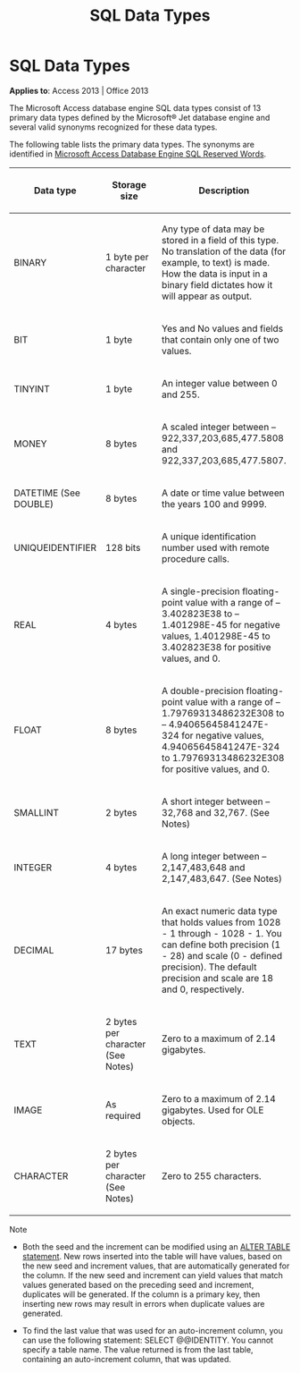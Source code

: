 ﻿---
title: SQL Data Types
TOCTitle: SQL Data Types
ms:assetid: 4fc2dc8c-7825-8fbb-ff91-a0f39ef90115
ms:mtpsurl: https://msdn.microsoft.com/library/Ff193793(v=office.15)
ms:contentKeyID: 48544783
ms.date: 09/18/2015
mtps_version: v=office.15
f1_keywords:
- jetsql40.chm5277590
f1_categories:
- Office.Version=v15
---

# SQL Data Types


**Applies to**: Access 2013 | Office 2013

The Microsoft Access database engine SQL data types consist of 13 primary data types defined by the Microsoft® Jet database engine and several valid synonyms recognized for these data types.

The following table lists the primary data types. The synonyms are identified in [Microsoft Access Database Engine SQL Reserved Words](sql-reserved-words.md).

<table>
<colgroup>
<col style="width: 33%" />
<col style="width: 33%" />
<col style="width: 33%" />
</colgroup>
<thead>
<tr class="header">
<th><p>Data type</p></th>
<th><p>Storage size</p></th>
<th><p>Description</p></th>
</tr>
</thead>
<tbody>
<tr class="odd">
<td><p>BINARY</p></td>
<td><p>1 byte per character</p></td>
<td><p>Any type of data may be stored in a field of this type. No translation of the data (for example, to text) is made. How the data is input in a binary field dictates how it will appear as output.</p></td>
</tr>
<tr class="even">
<td><p>BIT</p></td>
<td><p>1 byte</p></td>
<td><p>Yes and No values and fields that contain only one of two values.</p></td>
</tr>
<tr class="odd">
<td><p>TINYINT</p></td>
<td><p>1 byte</p></td>
<td><p>An integer value between 0 and 255.</p></td>
</tr>
<tr class="even">
<td><p>MONEY</p></td>
<td><p>8 bytes</p></td>
<td><p>A scaled integer between – 922,337,203,685,477.5808 and 922,337,203,685,477.5807.</p></td>
</tr>
<tr class="odd">
<td><p>DATETIME (See DOUBLE)</p></td>
<td><p>8 bytes</p></td>
<td><p>A date or time value between the years 100 and 9999.</p></td>
</tr>
<tr class="even">
<td><p>UNIQUEIDENTIFIER</p></td>
<td><p>128 bits</p></td>
<td><p>A unique identification number used with remote procedure calls.</p></td>
</tr>
<tr class="odd">
<td><p>REAL</p></td>
<td><p>4 bytes</p></td>
<td><p>A single-precision floating-point value with a range of – 3.402823E38 to – 1.401298E-45 for negative values, 1.401298E-45 to 3.402823E38 for positive values, and 0.</p></td>
</tr>
<tr class="even">
<td><p>FLOAT</p></td>
<td><p>8 bytes</p></td>
<td><p>A double-precision floating-point value with a range of – 1.79769313486232E308 to – 4.94065645841247E-324 for negative values, 4.94065645841247E-324 to 1.79769313486232E308 for positive values, and 0.</p></td>
</tr>
<tr class="odd">
<td><p>SMALLINT</p></td>
<td><p>2 bytes</p></td>
<td><p>A short integer between – 32,768 and 32,767. (See Notes)</p></td>
</tr>
<tr class="even">
<td><p>INTEGER</p></td>
<td><p>4 bytes</p></td>
<td><p>A long integer between – 2,147,483,648 and 2,147,483,647. (See Notes)</p></td>
</tr>
<tr class="odd">
<td><p>DECIMAL</p></td>
<td><p>17 bytes</p></td>
<td><p>An exact numeric data type that holds values from 1028 - 1 through - 1028 - 1. You can define both precision (1 - 28) and scale (0 - defined precision). The default precision and scale are 18 and 0, respectively.</p></td>
</tr>
<tr class="even">
<td><p>TEXT</p></td>
<td><p>2 bytes per character (See Notes)</p></td>
<td><p>Zero to a maximum of 2.14 gigabytes.</p></td>
</tr>
<tr class="odd">
<td><p>IMAGE</p></td>
<td><p>As required</p></td>
<td><p>Zero to a maximum of 2.14 gigabytes. Used for OLE objects.</p></td>
</tr>
<tr class="even">
<td><p>CHARACTER</p></td>
<td><p>2 bytes per character (See Notes)</p></td>
<td><p>Zero to 255 characters.</p></td>
</tr>
</tbody>
</table>



> [!NOTE]
> <UL>
> <LI>
> <P>Both the seed and the increment can be modified using an <A href="alter-table-statement-microsoft-access-sql.md">ALTER TABLE statement</A>. New rows inserted into the table will have values, based on the new seed and increment values, that are automatically generated for the column. If the new seed and increment can yield values that match values generated based on the preceding seed and increment, duplicates will be generated. If the column is a primary key, then inserting new rows may result in errors when duplicate values are generated.</P>
> <LI>
> <P>To find the last value that was used for an auto-increment column, you can use the following statement: SELECT @@IDENTITY. You cannot specify a table name. The value returned is from the last table, containing an auto-increment column, that was updated.</P></LI></UL>


